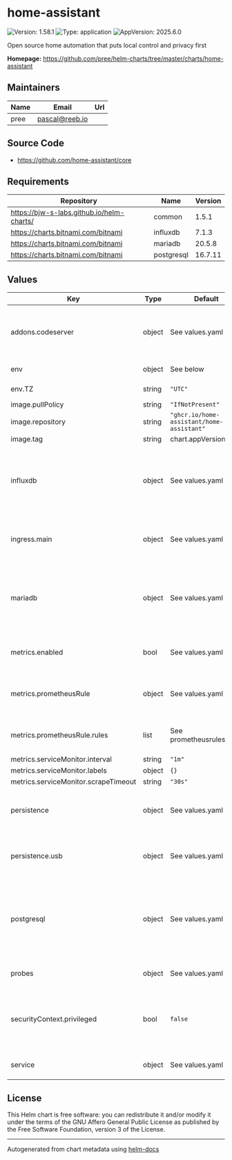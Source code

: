 # home-assistant

![Version: 1.58.1](https://img.shields.io/badge/Version-1.58.1-informational?style=flat-square) ![Type: application](https://img.shields.io/badge/Type-application-informational?style=flat-square) ![AppVersion: 2025.6.0](https://img.shields.io/badge/AppVersion-2025.6.0-informational?style=flat-square)

Open source home automation that puts local control and privacy first

**Homepage:** <https://github.com/pree/helm-charts/tree/master/charts/home-assistant>

## Maintainers

| Name | Email | Url |
| ---- | ------ | --- |
| pree | <pascal@reeb.io> |  |

## Source Code

* <https://github.com/home-assistant/core>

## Requirements

| Repository | Name | Version |
|------------|------|---------|
| https://bjw-s-labs.github.io/helm-charts/ | common | 1.5.1 |
| https://charts.bitnami.com/bitnami | influxdb | 7.1.3 |
| https://charts.bitnami.com/bitnami | mariadb | 20.5.8 |
| https://charts.bitnami.com/bitnami | postgresql | 16.7.11 |

## Values

| Key | Type | Default | Description |
|-----|------|---------|-------------|
| addons.codeserver | object | See values.yaml | Enable and configure codeserver for the chart.    This allows for easy access to configuration.yaml |
| env | object | See below | environment variables. |
| env.TZ | string | `"UTC"` | Set the container timezone |
| image.pullPolicy | string | `"IfNotPresent"` | image pull policy |
| image.repository | string | `"ghcr.io/home-assistant/home-assistant"` | image repository |
| image.tag | string | chart.appVersion | image tag |
| influxdb | object | See values.yaml | Enable and configure influxdb database subchart under this key.    For more options see [influxdb chart documentation](https://github.com/bitnami/charts/tree/master/bitnami/influxdb) |
| ingress.main | object | See values.yaml | Enable and configure ingress settings for the chart under this key. |
| mariadb | object | See values.yaml | Enable and configure mariadb database subchart under this key.    For more options see [mariadb chart documentation](https://github.com/bitnami/charts/tree/master/bitnami/mariadb) |
| metrics.enabled | bool | See values.yaml | Enable and configure a Prometheus serviceMonitor. |
| metrics.prometheusRule | object | See values.yaml | Enable and configure Prometheus Rules for the chart under this key. |
| metrics.prometheusRule.rules | list | See prometheusrules.yaml | Configure additionial rules for the chart under this key. |
| metrics.serviceMonitor.interval | string | `"1m"` |  |
| metrics.serviceMonitor.labels | object | `{}` |  |
| metrics.serviceMonitor.scrapeTimeout | string | `"30s"` |  |
| persistence | object | See values.yaml | Configure persistence settings for the chart under this key. |
| persistence.usb | object | See values.yaml | Configure a hostPathMount to mount a USB device in the container. |
| postgresql | object | See values.yaml | Enable and configure postgresql database subchart under this key.    For more options see [postgresql chart documentation](https://github.com/bitnami/charts/tree/master/bitnami/postgresql) |
| probes | object | See values.yaml | Configures the probes for the main Pod. |
| securityContext.privileged | bool | `false` | Privileged securityContext may be required if USB devices are accessed directly through the host machine |
| service | object | See values.yaml | Configures service settings for the chart. |

## License

This Helm chart is free software: you can redistribute it and/or modify it under the terms
of the GNU Affero General Public License as published by the Free Software Foundation,
version 3 of the License.

----------------------------------------------
Autogenerated from chart metadata using [helm-docs](https://github.com/norwoodj/helm-docs)
